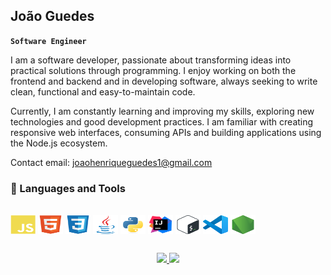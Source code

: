 ## João Guedes

**`Software Engineer`**

I am a software developer, passionate about transforming ideas into practical solutions through programming. I enjoy working on both the frontend and backend and in developing software, always seeking to write clean, functional and easy-to-maintain code.

Currently, I am constantly learning and improving my skills, exploring new technologies and good development practices. I am familiar with creating responsive web interfaces, consuming APIs and building applications using the Node.js ecosystem.

Contact email: joaohenriqueguedes1@gmail.com
  ### 🧰 Languages and Tools
<div style="display: inline_block"><br>
  <img align="center" alt="João-Js" height="30" width="40" src="https://raw.githubusercontent.com/devicons/devicon/master/icons/javascript/javascript-plain.svg">
  <img align="center" alt="João-HTML" height="30" width="40" src="https://raw.githubusercontent.com/devicons/devicon/master/icons/html5/html5-original.svg">
  <img align="center" alt="João-CSS" height="30" width="40" src="https://raw.githubusercontent.com/devicons/devicon/master/icons/css3/css3-original.svg">
  <img align="center" alt="João-Java" height="30" width="40" src="https://raw.githubusercontent.com/devicons/devicon/master/icons/java/java-original.svg">
  <img align="center" alt="João-Python" height="30" width="40" src="https://raw.githubusercontent.com/devicons/devicon/master/icons/python/python-original.svg">
  <img align="center" alt="João-IntelliJ" height="30" width="40" src="https://raw.githubusercontent.com/devicons/devicon/master/icons/intellij/intellij-original.svg">
  <img align="center" alt="João-Bash" height="30" width="40" src="https://raw.githubusercontent.com/devicons/devicon/master/icons/bash/bash-original.svg">
  <img align="center" alt="João-VSCode" height="30" width="40" src="https://raw.githubusercontent.com/devicons/devicon/master/icons/vscode/vscode-original.svg">
  <img align="center" alt="João-Node" height="30" width="40" src="https://raw.githubusercontent.com/devicons/devicon/master/icons/nodejs/nodejs-original.svg">
  

</div>

##


<div align="center">
  <a href="https://github.com/joaoguedeszz">
    <img height="160em" src="https://github-readme-stats.vercel.app/api?username=joaoguedeszz&show_icons=true&theme=vue-dark&include_all_commits=true"/>
    <img height="160em" src="https://github-readme-stats.vercel.app/api/top-langs/?username=joaoguedeszz&layout=compact&langs_count=7&theme=vue-dark"/>
  </a>
</div>
